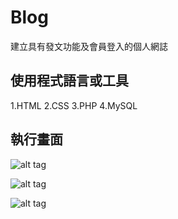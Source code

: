 # Blog
建立具有發文功能及會員登入的個人網誌

## 使用程式語言或工具
1.HTML
2.CSS
3.PHP
4.MySQL

## 執行畫面

![alt tag](http://imgur.com/Yg8GyVg.jpg)

![alt tag](http://imgur.com/tRbCri0.jpg)

![alt tag](http://imgur.com/cjaohaU.jpg)
